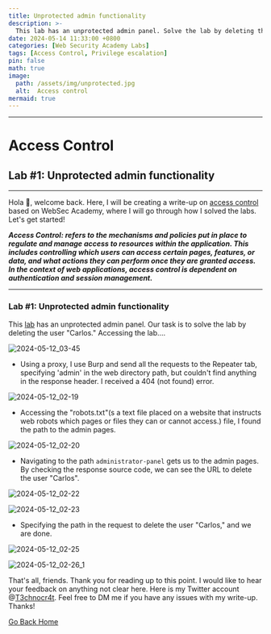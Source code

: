 ```yaml
---
title: Unprotected admin functionality
description: >-
  This lab has an unprotected admin panel. Solve the lab by deleting the user carlos.
date: 2024-05-14 11:33:00 +0800
categories: [Web Security Academy Labs]
tags: [Access Control, Privilege escalation]
pin: false
math: true
image:
  path: /assets/img/unprotected.jpg
  alt:  Access control
mermaid: true
---
```


***
# Access Control
## Lab #1: Unprotected admin functionality
***


Hola 👋, welcome back. Here, I will be creating a write-up on [access control](https://portswigger.net/web-security/learning-paths/server-side-vulnerabilities-apprentice/access-control-apprentice/access-control/what-is-access-control) based on WebSec Academy, where I will go through how I solved the labs. Let's get started!



**_Access Control: refers to the mechanisms and policies put in place to regulate and manage access to resources within the application. This includes controlling which users can access certain pages, features, or data, and what actions they can perform once they are granted access.
In the context of web applications, access control is dependent on authentication and session management._**

***
### Lab #1: Unprotected admin functionality
This [lab](https://portswigger.net/web-security/learning-paths/server-side-vulnerabilities-apprentice/access-control-apprentice/access-control/lab-unprotected-admin-functionality) has an unprotected admin panel. Our task is to solve the lab by deleting the user "Carlos."
Accessing the lab....

![2024-05-12_03-45](https://github.com/T3chnocr4t/T3chnocr4t.github.io/assets/115868619/7d962a8d-dcfd-497a-aede-23f600203f45)

- Using a proxy, I use Burp and send all the requests to the Repeater tab, specifying 'admin' in the web directory path, but couldn't find anything in the response header. I received a 404 (not found) error.

![2024-05-12_02-19](https://github.com/T3chnocr4t/T3chnocr4t.github.io/assets/115868619/f236dfcf-729c-4dd5-964d-858a1fbec0c6)

- Accessing the "robots.txt"(s a text file placed on a website that instructs web robots which pages or files they can or cannot access.) file, I found the path to the admin pages.

![2024-05-12_02-20](https://github.com/T3chnocr4t/T3chnocr4t.github.io/assets/115868619/b04143d7-a5b0-497c-afbd-284090f8c823)

- Navigating to the path `administrator-panel` gets us to the admin pages. By checking the response source code, we can see the URL to delete the user "Carlos".

![2024-05-12_02-22](https://github.com/T3chnocr4t/T3chnocr4t.github.io/assets/115868619/445e396f-4752-4385-b339-5854c57dc96a)

![2024-05-12_02-23](https://github.com/T3chnocr4t/T3chnocr4t.github.io/assets/115868619/bab2cd7a-f5e7-4af4-ac51-ad03243ef898)

- Specifying the path in the request to delete the user "Carlos," and we are done.

![2024-05-12_02-25](https://github.com/T3chnocr4t/T3chnocr4t.github.io/assets/115868619/23865f25-024c-4f5b-a064-2467084c6a20)

![2024-05-12_02-26_1](https://github.com/T3chnocr4t/T3chnocr4t.github.io/assets/115868619/4eea8002-81fc-43c0-9fb6-54554ab501f7)

That's all, friends. Thank you for reading up to this point. I would like to hear your feedback on anything not clear here. Here is my Twitter account @[T3chnocr4t](https://twitter.com/T3chnocr4tx). Feel free to DM me if you have any issues with my write-up. Thanks!

[Go Back Home](https://t3chnocr4tx.github.io/)